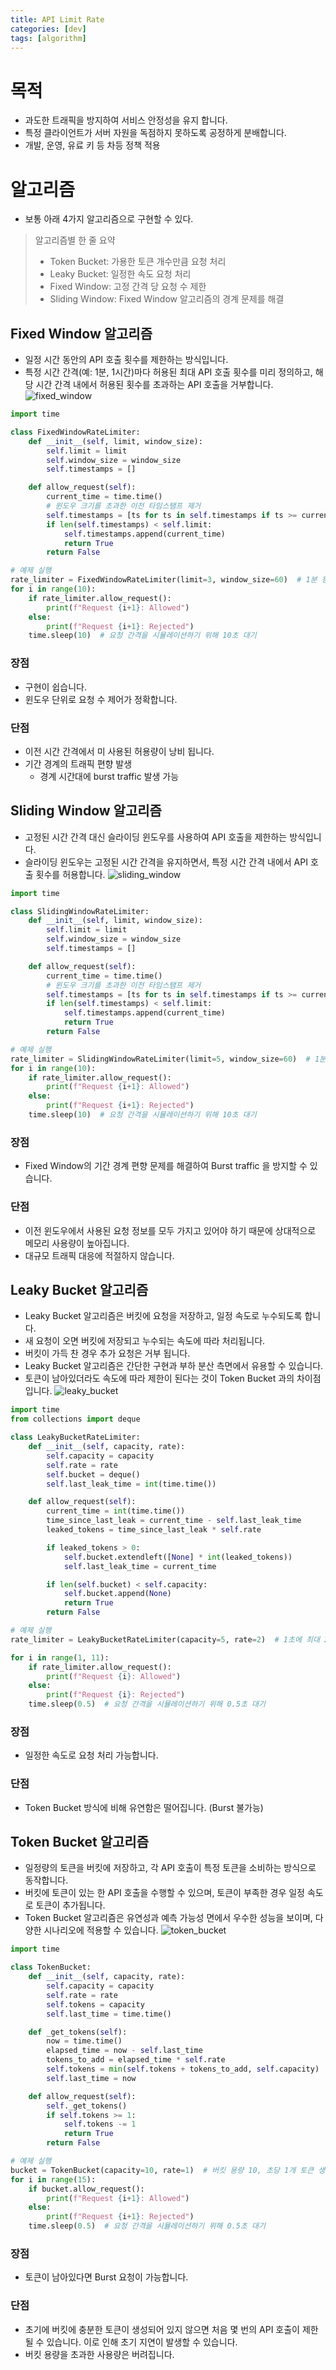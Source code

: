 ```yaml
---
title: API Limit Rate
categories: [dev]
tags: [algorithm]
---
```

# 목적
- 과도한 트래픽을 방지하여 서비스 안정성을 유지 합니다.
- 특정 클라이언트가 서버 자원을 독점하지 못하도록 공정하게 분배합니다.
- 개발, 운영, 유료 키 등 차등 정책 적용

# 알고리즘
- 보통 아래 4가지 알고리즘으로 구현할 수 있다.
> 알고리즘별 한 줄 요약
> - Token Bucket: 가용한 토큰 개수만큼 요청 처리
> - Leaky Bucket: 일정한 속도 요청 처리
> - Fixed Window: 고정 간격 당 요청 수 제한
> - Sliding Window: Fixed Window 알고리즘의 경계 문제를 해결

## Fixed Window 알고리즘
- 일정 시간 동안의 API 호출 횟수를 제한하는 방식입니다. 
- 특정 시간 간격(예: 1분, 1시간)마다 허용된 최대 API 호출 횟수를 미리 정의하고, 해당 시간 간격 내에서 허용된 횟수를 초과하는 API 호출을 거부합니다. 
![fixed_window](/assets/img/post/limitrate/fixed_window.png)

```python
import time

class FixedWindowRateLimiter:
    def __init__(self, limit, window_size):
        self.limit = limit
        self.window_size = window_size
        self.timestamps = []

    def allow_request(self):
        current_time = time.time()
        # 윈도우 크기를 초과한 이전 타임스탬프 제거
        self.timestamps = [ts for ts in self.timestamps if ts >= current_time - self.window_size]
        if len(self.timestamps) < self.limit:
            self.timestamps.append(current_time)
            return True
        return False

# 예제 실행
rate_limiter = FixedWindowRateLimiter(limit=3, window_size=60)  # 1분 동안 최대 3개의 API 호출 허용
for i in range(10):
    if rate_limiter.allow_request():
        print(f"Request {i+1}: Allowed")
    else:
        print(f"Request {i+1}: Rejected")
    time.sleep(10)  # 요청 간격을 시뮬레이션하기 위해 10초 대기

```

### 장점
- 구현이 쉽습니다.
- 윈도우 단위로 요청 수 제어가 정확합니다.
### 단점
- 이전 시간 간격에서 미 사용된 허용량이 낭비 됩니다.
- 기간 경계의 트래픽 편향 발생
	- 경계 시간대에 burst traffic 발생 가능

## Sliding Window 알고리즘
- 고정된 시간 간격 대신 슬라이딩 윈도우를 사용하여 API 호출을 제한하는 방식입니다. 
- 슬라이딩 윈도우는 고정된 시간 간격을 유지하면서, 특정 시간 간격 내에서 API 호출 횟수를 허용합니다.
![sliding_window](/assets/img/post/limitrate/sliding_window.png)

```python
import time

class SlidingWindowRateLimiter:
    def __init__(self, limit, window_size):
        self.limit = limit
        self.window_size = window_size
        self.timestamps = []

    def allow_request(self):
        current_time = time.time()
        # 윈도우 크기를 초과한 이전 타임스탬프 제거
        self.timestamps = [ts for ts in self.timestamps if ts >= current_time - self.window_size]
        if len(self.timestamps) < self.limit:
            self.timestamps.append(current_time)
            return True
        return False

# 예제 실행
rate_limiter = SlidingWindowRateLimiter(limit=5, window_size=60)  # 1분 동안 최대 5개의 API 호출 허용
for i in range(10):
    if rate_limiter.allow_request():
        print(f"Request {i+1}: Allowed")
    else:
        print(f"Request {i+1}: Rejected")
    time.sleep(10)  # 요청 간격을 시뮬레이션하기 위해 10초 대기

```

### 장점
- Fixed Window의 기간 경계 편향 문제를 해결하여 Burst traffic 을 방지할 수 있습니다.
### 단점
- 이전 윈도우에서 사용된 요청 정보를 모두 가지고 있어야 하기 때문에 상대적으로 메모리 사용량이 높아집니다.
- 대규모 트래픽 대응에 적절하지 않습니다.

## Leaky Bucket 알고리즘
- Leaky Bucket 알고리즘은 버킷에 요청을 저장하고, 일정 속도로 누수되도록 합니다. 
- 새 요청이 오면 버킷에 저장되고 누수되는 속도에 따라 처리됩니다. 
- 버킷이 가득 찬 경우 추가 요청은 거부 됩니다.
- Leaky Bucket 알고리즘은 간단한 구현과 부하 분산 측면에서 유용할 수 있습니다.
- 토큰이 남아있더라도 속도에 따라 제한이 된다는 것이 Token Bucket 과의 차이점입니다.
![leaky_bucket](/assets/img/post/limitrate/leaky_bucket.png)

```python
import time
from collections import deque

class LeakyBucketRateLimiter:
    def __init__(self, capacity, rate):
        self.capacity = capacity
        self.rate = rate
        self.bucket = deque()
        self.last_leak_time = int(time.time())

    def allow_request(self):
        current_time = int(time.time())
        time_since_last_leak = current_time - self.last_leak_time
        leaked_tokens = time_since_last_leak * self.rate

        if leaked_tokens > 0:
            self.bucket.extendleft([None] * int(leaked_tokens))
            self.last_leak_time = current_time

        if len(self.bucket) < self.capacity:
            self.bucket.append(None)
            return True
        return False

# 예제 실행
rate_limiter = LeakyBucketRateLimiter(capacity=5, rate=2)  # 1초에 최대 2개의 API 호출 허용

for i in range(1, 11):
    if rate_limiter.allow_request():
        print(f"Request {i}: Allowed")
    else:
        print(f"Request {i}: Rejected")
    time.sleep(0.5)  # 요청 간격을 시뮬레이션하기 위해 0.5초 대기

```
### 장점
- 일정한 속도로 요청 처리 가능합니다.
### 단점
- Token Bucket 방식에 비해 유연함은 떨어집니다. (Burst 불가능)



## Token Bucket 알고리즘
- 일정량의 토큰을 버킷에 저장하고, 각 API 호출이 특정 토큰을 소비하는 방식으로 동작합니다. 
- 버킷에 토큰이 있는 한 API 호출을 수행할 수 있으며, 토큰이 부족한 경우 일정 속도로 토큰이 추가됩니다. 
- Token Bucket 알고리즘은 유연성과 예측 가능성 면에서 우수한 성능을 보이며, 다양한 시나리오에 적용할 수 있습니다.
![token_bucket](/assets/img/post/limitrate/token_bucket.png)

```python
import time

class TokenBucket:
    def __init__(self, capacity, rate):
        self.capacity = capacity
        self.rate = rate
        self.tokens = capacity
        self.last_time = time.time()

    def _get_tokens(self):
        now = time.time()
        elapsed_time = now - self.last_time
        tokens_to_add = elapsed_time * self.rate
        self.tokens = min(self.tokens + tokens_to_add, self.capacity)
        self.last_time = now

    def allow_request(self):
        self._get_tokens()
        if self.tokens >= 1:
            self.tokens -= 1
            return True
        return False

# 예제 실행
bucket = TokenBucket(capacity=10, rate=1)  # 버킷 용량 10, 초당 1개 토큰 생성
for i in range(15):
    if bucket.allow_request():
        print(f"Request {i+1}: Allowed")
    else:
        print(f"Request {i+1}: Rejected")
    time.sleep(0.5)  # 요청 간격을 시뮬레이션하기 위해 0.5초 대기

```
### 장점
- 토큰이 남아있다면 Burst 요청이 가능합니다.
### 단점
- 초기에 버킷에 충분한 토큰이 생성되어 있지 않으면 처음 몇 번의 API 호출이 제한될 수 있습니다. 이로 인해 초기 지연이 발생할 수 있습니다.
- 버킷 용량을 초과한 사용량은 버려집니다.
